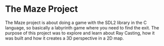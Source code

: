 # The Maze Project

The Maze project is about doing a game with the SDL2 library in the C language, so basically a labyrinth game where you need to find the exit. The purpose of this project was to explore and learn about Ray Casting, how it was built and how it creates a 3D perspective in a 2D map.
